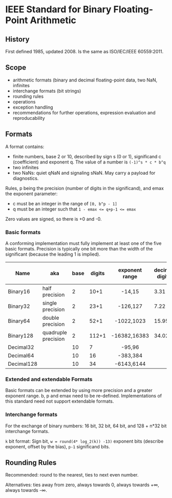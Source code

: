 # IEEE Standard for Binary Floating-Point Arithmetic

## History

First defined 1985, updated 2008. Is the same as ISO/IEC/IEEE 60559:2011.

## Scope

 - arithmetic formats (binary and decimal floating-point data, two NaN, infinites
 - interchange formats (bit strings)
 - rounding rules
 - operations
 - exception handling
 - recommendations for further operations, expression evaluation and reproducability

## Formats

A format contains:
 - finite numbers, base 2 or 10, described by sign s (0 or 1), significand c (coefficient) and exponent q. The value of a number is `(-1)^s * c * b^q`
 - two infinites
 - two NaNs: quiet qNaN and signaling sNaN. May carry a payload for diagnostics.

Rules, p being the precision (number of digits in the significand), and emax the exponent parameter:
 - c must be an integer in the range of `[0, b^p - 1]`
 - q must be an integer such that `1 - emax <= q+p-1 <= emax`

Zero values are signed, so there is +0 and -0.

### Basic formats

A conforming implementation must fully implement at least one of the five basic formats. Precision is typically one bit more than the width of the significant (because the leading 1 is implied).

| Name       | aka                 | base | digits | exponent range | decimal digits | maximum exponent (decimal) |
|------------|---------------------|------|--------|:--------------:|----------------|----------------------------|
| Binary16   | half precision      | 2    | 10+1   | -14,15         | 3.31           | 4.51                       |
| Binary32   | single precision    | 2    | 23+1   | -126,127       | 7.22           | 38.23                      |
| Binary64   | double precision    | 2    | 52+1   | -1022,1023     | 15.95          | 307.95                     |
| Binary128  | quadruple precision | 2    | 112+1  | -16382,16383   | 34.02          | 4931.77                    |
| Decimal32  |                     | 10   | 7      | -95,96         |                |                            |
| Decimal64  |                     | 10   | 16     | -383,384       |                |                            |
| Decimal128 |                     | 10   | 34     | -6143,6144     |                |                            |

### Extended and extendable Formats

Basic formats can be extended by using more precision and a greater exponent range. b, p and emax need to be re-defined. Implementations of this standard need not support extendable formats. 

### Interchange formats

For the exchange of binary numbers: 16 bit, 32 bit, 64 bit, and 128 + n*32 bit interchange formats. 

`k` bit format: Sign bit, `w = round(4* log_2(k)) -13)` exponent bits (describe exponent, offset by the bias), `p-1` significand bits.

## Rounding Rules

Recommended: round to the nearest, ties to next even number.

Alternatives: ties away from zero, always towards 0, always towards +∞, always towards -∞.
